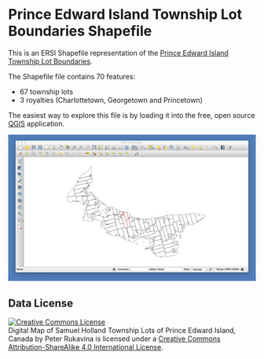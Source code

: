 # Prince Edward Island Township Lot Boundaries Shapefile

This is an ERSI Shapefile representation of the [Prince Edward Island Township Lot Boundaries](../).

The Shapefile file contains 70 features:
 
 * 67 township lots
 * 3 royalties (Charlottetown, Georgetown and Princetown)
 
The easiest way to explore this file is by loading it into the free, open source [QGIS](http://www.qgis.org/en/site/) application.

![image](../screenshots/shp-example.jpg)

## Data License

<a rel="license" href="http://creativecommons.org/licenses/by-sa/4.0/"><img alt="Creative Commons License" style="border-width:0" src="https://i.creativecommons.org/l/by-sa/4.0/88x31.png" /></a><br /><span xmlns:dct="http://purl.org/dc/terms/" href="http://purl.org/dc/dcmitype/Dataset" property="dct:title" rel="dct:type">Digital Map of Samuel Holland Township Lots of Prince Edward Island, Canada</span> by <span xmlns:cc="http://creativecommons.org/ns#" property="cc:attributionName">Peter Rukavina</span> is licensed under a <a rel="license" href="http://creativecommons.org/licenses/by-sa/4.0/">Creative Commons Attribution-ShareAlike 4.0 International License</a>.